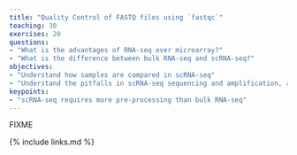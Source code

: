 ```yaml
---
title: "Quality Control of FASTQ files using `fastqc`"
teaching: 30
exercises: 20
questions:
- "What is the advantages of RNA-seq over microarray?"
- "What is the difference between bulk RNA-seq and scRNA-seq?"
objectives:
- "Understand how samples are compared in scRNA-seq"
- "Understand the pitfalls in scRNA-seq sequencing and amplification, and how they are overcome"
keypoints:
- "scRNA-seq requires more pre-processing than bulk RNA-seq"
---
```

FIXME

{% include links.md %}
